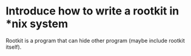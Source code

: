 # Introduce how to write a rootkit in \*nix system

Rootkit is a program that can hide other program (maybe include rootkit
itself).

